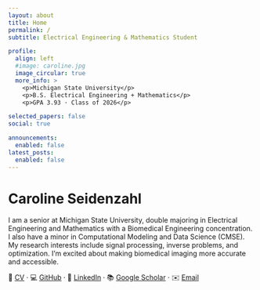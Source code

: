 ```yaml
---
layout: about
title: Home
permalink: /
subtitle: Electrical Engineering & Mathematics Student

profile:
  align: left
  #image: caroline.jpg
  image_circular: true
  more_info: >
    <p>Michigan State University</p>
    <p>B.S. Electrical Engineering + Mathematics</p>
    <p>GPA 3.93 · Class of 2026</p>

selected_papers: false
social: true

announcements:
  enabled: false
latest_posts:
  enabled: false
---
```


# Caroline Seidenzahl

I am a senior at Michigan State University, double majoring in Electrical Engineering and Mathematics with a Biomedical Engineering concentration. I also have a minor in Computational Modeling and Data Science (CMSE).
My research interests include signal processing, inverse problems, and optimization. I’m excited about making biomedical imaging more accurate and accessible.

📄 [CV](assets/Caroline_Seidenzahl_CV.pdf) · 💻 [GitHub](https://github.com/seidenza) · 🔗 [LinkedIn](https://linkedin.com/in/seidenza) · 📚 [Google Scholar](#) · ✉️ [Email](mailto:seidenza@msu.edu)
